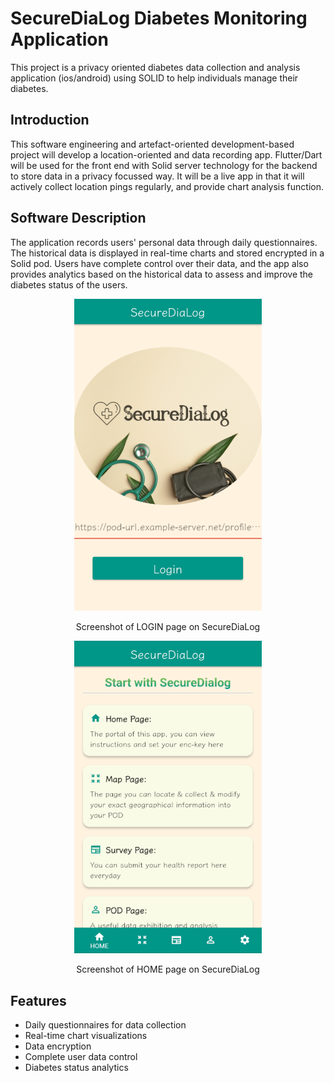# SecureDiaLog Diabetes Monitoring Application

This project is a privacy oriented diabetes data collection and
analysis application (ios/android) using SOLID to help individuals
manage their diabetes.

## Introduction

This software engineering and artefact-oriented development-based
project will develop a location-oriented and data recording
app. Flutter/Dart will be used for the front end with Solid server
technology for the backend to store data in a privacy focussed way. It
will be a live app in that it will actively collect location pings
regularly, and provide chart analysis function.

## Software Description

The application records users' personal data through daily questionnaires.
The historical data is displayed in real-time charts and stored encrypted 
in a Solid pod. Users have complete control over their data, and the app 
also provides analytics based on the historical data to assess and 
improve the diabetes status of the users.

<div align="center">
	<img src="https://github.com/kimishidairessha/diabetes/blob/main/images/login.PNG" alt="Editor" width="300">
</div>
<p align="center">Screenshot of LOGIN page on SecureDiaLog</p>

<div align="center">
	<img src="https://github.com/kimishidairessha/diabetes/blob/main/images/home.PNG" alt="Editor" width="300">
</div>
<p align="center">Screenshot of HOME page on SecureDiaLog</p>

## Features

* Daily questionnaires for data collection
* Real-time chart visualizations
* Data encryption
* Complete user data control
* Diabetes status analytics
